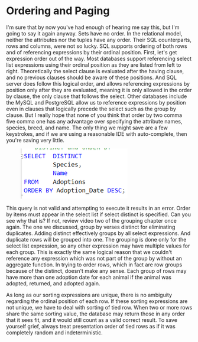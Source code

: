# Ordering and Paging

I'm sure that by now you've had enough of hearing me say this, but I'm going to say it again anyway. Sets have no order. In the relational model, neither the attributes nor the tuples have any order. Their SQL counterparts, rows and columns, were not so lucky. SQL supports ordering of both rows and of referencing expressions by their ordinal position. First, let's get expression order out of the way. Most databases support referencing select list expressions using their ordinal position as they are listed from left to right. Theoretically the select clause is evaluated after the having clause, and no previous clauses should be aware of these positions. And SQL server does follow this logical order, and allows referencing expressions by position only after they are evaluated, meaning it is only allowed in the order by clause, the only clause that follows the select. Other databases include the MySQL and PostgreSQL allow us to reference expressions by position even in clauses that logically precede the select such as the group by clause. But I really hope that none of you think that order by two comma five comma one has any advantage over specifying the attribute names, species, breed, and name. The only thing we might save are a few keystrokes, and if we are using a reasonable IDE with auto-complete, then you're saving very little.

<figure><img src="../.gitbook/assets/image (73).png" alt=""><figcaption></figcaption></figure>

This query is not valid and attempting to execute it results in an error. Order by items must appear in the select list if select distinct is specified. Can you see why that is? If not, review video two of the grouping chapter once again. The one we discussed, group by verses distinct for eliminating duplicates. Adding distinct effectively groups by all select expressions. And duplicate rows will be grouped into one. The grouping is done only for the select list expression, so any other expression may have multiple values for each group. This is exactly the same logical reason that we couldn't reference any expression which was not part of the group by without an aggregate function. In trying to order rows, which in fact are row groups because of the distinct, doesn't make any sense. Each group of rows may have more than one adoption date for each animal if the animal was adopted, returned, and adopted again.&#x20;

As long as our sorting expressions are unique, there is no ambiguity regarding the ordinal position of each row. If these sorting expressions are not unique, we have to deal with sorting of tied row. When two or more rows share the same sorting value, the database may return those in any order that it sees fit, and it would still count as a valid correct result. To save yourself grief, always treat presentation order of tied rows as if it was completely random and indeterministic.
